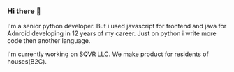 ### Hi there 👋

I'm a senior python developer. But i used javascript for frontend and java for Adnroid developing in 12 years of my career.
Just on python i write more code then another language.

I'm currently working on SQVR LLC. We make product for residents of houses(B2C).


